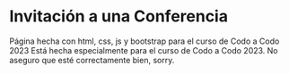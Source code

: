 # Invitación a una Conferencia 
Página hecha con html, css, js y bootstrap para el curso de Codo a Codo 2023
Está hecha especialmente para el curso de Codo a Codo 2023. No aseguro que esté correctamente bien, sorry.
